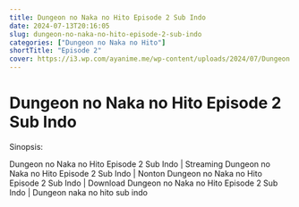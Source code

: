 ```yaml
---
title: Dungeon no Naka no Hito Episode 2 Sub Indo
date: 2024-07-13T20:16:05
slug: dungeon-no-naka-no-hito-episode-2-sub-indo
categories: ["Dungeon no Naka no Hito"]
shortTitle: "Episode 2"
cover: https://i3.wp.com/ayanime.me/wp-content/uploads/2024/07/Dungeon.no_.Naka_.no_.Hito_.full_.4204682.jpg
---
```


# Dungeon no Naka no Hito Episode 2 Sub Indo

<iframe-loader iframe-src1="https://play.ayanime.me/include/fluidplayer/fluidplayer.php?VideoSrc1=https%3A%2F%2Fdrive.google.com%2Ffile%2Fd%2F1AA2G4QhAxZ81TayeHCMXnR7ZpC56effF%2Fview%3Fusp%3Ddrive_link&VideoType1=video%2Fmp4&VideoQuality1=480p&VideoSrc2=https%3A%2F%2Fdrive.google.com%2Ffile%2Fd%2F1fZHKkl97nd7I3MrJESk_6Zdl4RbtUk0g%2Fview%3Fusp%3Ddrive_link&VideoType2=video%2Fmp4&VideoQuality2=720p&VideoSrc3=https%3A%2F%2Fdrive.google.com%2Ffile%2Fd%2F1_QVwzsIKd0tF7QQLj4KIWU0qQafuzvX2%2Fview%3Fusp%3Ddrive_link&VideoType3=video%2Fmp4&VideoQuality3=1080p&VideoSrc4=&VideoType4=&VideoQuality4=&VideoPoster=&VideoTrack1=&kind1=&srclang1=&label1=&default1=&VideoTrack2=&kind2=&srclang2=&label2=&default2=&player=fluid+player&server=Drive+API&api=&width=100%25&height=900px" iframe-src2="https://drive.google.com/file/d/1_QVwzsIKd0tF7QQLj4KIWU0qQafuzvX2/preview"></iframe-loader>

Sinopsis:
<p>Dungeon no Naka no Hito Episode 2 Sub Indo | Streaming Dungeon no Naka no Hito Episode 2 Sub Indo | Nonton Dungeon no Naka no Hito Episode 2 Sub Indo | Download Dungeon no Naka no Hito Episode 2 Sub Indo | Dungeon naka no hito sub indo</p>


